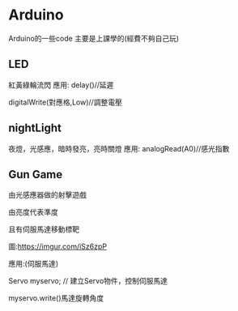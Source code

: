 # Arduino
Arduino的一些code
主要是上課學的(經費不夠自己玩)
## LED
紅黃綠輪流閃
應用:
delay()//延遲

digitalWrite(對應格,Low)//調整電壓

## nightLight
夜燈，光感應，暗時發亮，亮時關燈
應用:
analogRead(A0)//感光指數

## Gun Game
由光感應器做的射擊遊戲

由亮度代表準度

且有伺服馬達移動標靶

圖:https://imgur.com/iSz6zpP

應用:(伺服馬達)

Servo myservo; // 建立Servo物件，控制伺服馬達

myservo.write()馬達旋轉角度
